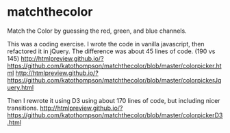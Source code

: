 # matchthecolor
Match the Color by guessing the red, green, and blue channels.

This was a coding exercise. I wrote the code in vanilla javascript, then refactored it in jQuery.
The difference was about 45 lines of code. (190 vs 145)
http://htmlpreview.github.io/?https://github.com/katothompson/matchthecolor/blob/master/colorpicker.html
http://htmlpreview.github.io/?https://github.com/katothompson/matchthecolor/blob/master/colorpickerJquery.html

Then I rewrote it using D3 using about 170 lines of code, but including nicer transitions.
http://htmlpreview.github.io/?https://github.com/katothompson/matchthecolor/blob/master/colorpickerD3.html
